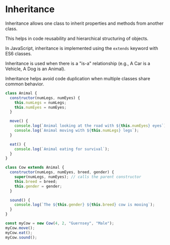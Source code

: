 # Inheritance

Inheritance allows one class to inherit properties and methods from another class.

This helps in code reusability and hierarchical structuring of objects.

In JavaScript, inheritance is implemented using the `extends` keyword with ES6 classes.

Inheritance is used when there is a "is-a" relationship (e.g., A Car is a Vehicle, A Dog is an Animal).

Inheritance helps avoid code duplication when multiple classes share common behavior.
```js
class Animal {
  constructor(numLegs, numEyes) {
    this.numLegs = numLegs;
    this.numEyes = numEyes;
  }

  move() {
    console.log(`Animal looking at the road with ${this.numEyes} eyes`);
    console.log(`Animal moving with ${this.numLegs} legs`);
  }

  eat() {
    console.log(`Animal eating for survival`);
  }
}

class Cow extends Animal {
  constructor(numLegs, numEyes, breed, gender) {
    super(numLegs, numEyes); // calls the parent constructor
    this.breed = breed;
    this.gender = gender;
  }

  sound() {
    console.log(`The ${this.gender} ${this.breed} cow is mooing`);
  }
}

const myCow = new Cow(4, 2, "Guernsey", "Male");
myCow.move();
myCow.eat();
myCow.sound();
```
